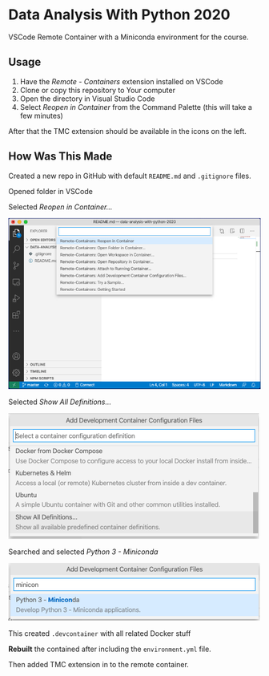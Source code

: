 # Data Analysis With Python 2020

VSCode Remote Container with a Miniconda environment for the course.

## Usage

 1. Have the _Remote - Containers_ extension installed on VSCode
 2. Clone or copy this repository to Your computer
 3. Open the directory in Visual Studio Code
 4. Select _Reopen in Container_ from the Command Palette (this will take a few minutes)

After that the TMC extension should be available in the icons on the left.

## How Was This Made

Created a new repo in GitHub with default `README.md` and `.gitignore` files.

Opened folder in VSCode

Selected _Reopen in Container..._

![Reopen in Container](docs/img/reopen.png)

Selected _Show All Definitions..._

![Show All Definitions](docs/img/show-all.png)

Searched and selected _Python 3 - Miniconda_

![Python 3 - Miniconda](docs/img/miniconda.png)

This created `.devcontainer` with all related Docker stuff

**Rebuilt** the contained after including the `environment.yml` file.

Then added TMC extension in to the remote container.

